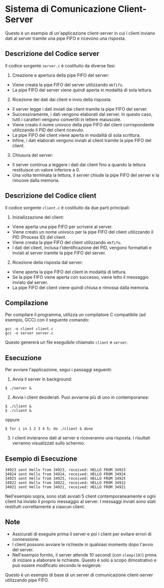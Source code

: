 # Sistema di Comunicazione Client-Server

Questo è un esempio di un'applicazione client-server in cui i client inviano dati al server tramite una pipe FIFO e ricevono una risposta.

## Descrizione del Codice server

Il codice sorgente `server.c` è costituito da diverse fasi:

1. Creazione e apertura della pipe FIFO del server:

- Viene creata la pipe FIFO del server utilizzando `mkfifo`.
- La pipe FIFO del server viene quindi aperta in modalità di sola lettura.

2. Ricezione dei dati dai client e invio della risposta:

- Il server legge i dati inviati dai client tramite la pipe FIFO del server.
- Successivamente, i dati vengono elaborati dal server. In questo caso, tutti i caratteri vengono convertiti in lettere maiuscole.
- Viene creato il nome univoco della pipe FIFO del client corrispondente utilizzando il PID del client ricevuto.
- La pipe FIFO del client viene aperta in modalità di sola scrittura.
- Infine, i dati elaborati vengono inviati al client tramite la pipe FIFO del client.

3. Chiusura del server:

- Il server continua a leggere i dati dai client fino a quando la lettura restituisce un valore inferiore a 0.
- Una volta terminata la lettura, il server chiude la pipe FIFO del server e la rimuove dalla memoria.

## Descrizione del Codice client

Il codice sorgente `client.c` è costituito da due parti principali:

1. Inizializzazione del client:

- Viene aperta una pipe FIFO per scrivere al server.
- Viene creato un nome univoco per la pipe FIFO del client utilizzando il PID (Process ID) del client.
- Viene creata la pipe FIFO del client utilizzando `mkfifo`.
- I dati del client, inclusa l'identificazione del PID, vengono formattati e inviati al server tramite la pipe FIFO del server.

2. Ricezione della risposta dal server:

- Viene aperta la pipe FIFO del client in modalità di lettura.
- Se la pipe FIFO viene aperta con successo, viene letto il messaggio inviato dal server.
- La pipe FIFO del client viene quindi chiusa e rimossa dalla memoria.

## Compilazione

Per compilare il programma, utilizza un compilatore C compatibile (ad esempio, GCC) con il seguente comando:

```
gcc -o client client.c
gcc -o server server.c
```

Questo genererà un file eseguibile chiamato `client` e `server`.

## Esecuzione

Per avviare l'applicazione, segui i passaggi seguenti:

1. Avvia il server in background:

```
$ ./server &
```

2. Avvia i client desiderati. Puoi avviarne più di uno in contemporanea:

```
$ ./client &
$ ./client &
```

oppure

```
$ for i in 1 2 3 4 5; do ./client & done
```

3. I client invieranno dati al server e riceveranno una risposta. I risultati verranno visualizzati sullo schermo.

## Esempio di Esecuzione

```
34923 sent Hello from 34923, received: HELLO FROM 34923
34924 sent Hello from 34924, received: HELLO FROM 34924
34925 sent Hello from 34925, received: HELLO FROM 34925
34922 sent Hello from 34922, received: HELLO FROM 34922
34921 sent Hello from 34921, received: HELLO FROM 34921
```

Nell'esempio sopra, sono stati avviati 5 client contemporaneamente e ogni client ha inviato il proprio messaggio al server. I messaggi inviati sono stati restituiti correttamente a ciascun client.

## Note

- Assicurati di eseguire prima il server e poi i client per evitare errori di connessione.
- I client possono avviare le richieste in qualsiasi momento dopo l'avvio del server.
- Nell'esempio fornito, il server attende 10 secondi (con `sleep(10)`) prima di iniziare a elaborare le richieste. Questo è solo a scopo dimostrativo e può essere modificato secondo le esigenze.

Questo è un esempio di base di un server di comunicazione client-server utilizzando pipe FIFO.